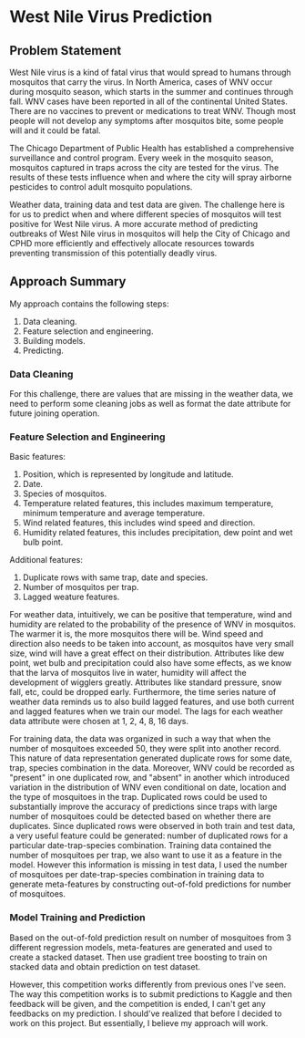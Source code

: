 # West Nile Virus Prediction
## Problem Statement
West Nile virus is a kind of fatal virus that would spread to humans through mosquitos that carry the virus. In North America, cases of WNV occur during mosquito season, which starts in the summer and continues through fall. WNV cases have been reported in all of the continental United States. There are no vaccines to prevent or medications to treat WNV. Though most people will not develop any symptoms after mosquitos bite, some people will and it could be fatal.

The Chicago Department of Public Health has established a comprehensive surveillance and control program. Every week in the mosquito season, mosquitos captured in traps across the city are tested for the virus. The results of these tests influence when and where the city will spray airborne pesticides to control adult mosquito populations.

Weather data, training data and test data are given. The challenge here is for us to predict when and where different species of mosquitos will test positive for West Nile virus. A more accurate method of predicting outbreaks of West Nile virus in mosquitos will help the City of Chicago and CPHD more efficiently and effectively allocate resources towards preventing transmission of this potentially deadly virus.

## Approach Summary
My approach contains the following steps:
1. Data cleaning.
2. Feature selection and engineering.
3. Building models.
4. Predicting.
### Data Cleaning
For this challenge, there are values that are missing in the weather data, we need to perform some cleaning jobs as well as format the date attribute for future joining operation.

### Feature Selection and Engineering
Basic features:
1. Position, which is represented by longitude and latitude.
2. Date.
3. Species of mosquitos.
4. Temperature related features, this includes maximum temperature, minimum temperature and average temperature.
5. Wind related features, this includes wind speed and direction.
6. Humidity related features, this includes precipitation, dew point and wet bulb point.

Additional features:
1. Duplicate rows with same trap, date and species.
2. Number of mosquitos per trap.
3. Lagged weature features.

For weather data, intuitively, we can be positive that temperature, wind and humidity are related to the probability of the presence of WNV in mosquitos. The warmer it is, the more mosquitos there will be. Wind speed and direction also needs to be taken into account, as mosquitos have very small size, wind will have a great effect on their distribution. Attributes like dew point, wet bulb and precipitation could also have some effects, as we know that the larva of mosquitos live in water, humidity will affect the development of wigglers greatly. Attributes like standard pressure, snow fall, etc, could be dropped early. Furthermore, the time series nature of weather data reminds us to also build lagged features, and use both current and lagged features when we train our model. The lags for each weather data attribute were chosen at 1, 2, 4, 8, 16 days.

For training data, the data was organized in such a way that when the number of mosquitoes exceeded 50, they were split into another record. This nature of data representation generated duplicate rows for some date, trap, species combination in the data. Moreover, WNV could be recorded as "present" in one duplicated row, and "absent" in another which introduced variation in the distribution of WNV even conditional on date, location and the type of mosquitoes in the trap. Duplicated rows could be used to substantially improve the accuracy of predictions since traps with large number of mosquitoes could be detected based on whether there are duplicates. Since duplicated rows were observed in both train and test data, a very useful feature could be generated: number of duplicated rows for a particular date-trap-species combination. Training data contained the number of mosquitoes per trap, we also want to use it as a feature in the model. However this information is missing in test data, I used the number of mosquitoes per date-trap-species combination in training data to generate meta-features by constructing out-of-fold predictions for number of mosquitoes.

### Model Training and Prediction
Based on the out-of-fold prediction result on number of mosquitoes from 3 different regression models, meta-features are generated and used to create a stacked dataset. Then use gradient tree boosting to train on stacked data and obtain prediction on test dataset.

However, this competition works differently from previous ones I've seen. The way this competition works is to submit predictions to Kaggle and then feedback will be given, and the competition is ended, I can't get any feedbacks on my prediction. I should've realized that before I decided to work on this project. But essentially, I believe my approach will work.
